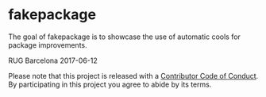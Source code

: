 # fakepackage

The goal of fakepackage is to showcase the use of automatic cools for package improvements.

RUG Barcelona 2017-06-12

Please note that this project is released with a [Contributor Code of Conduct](CONDUCT.md). By participating in this project you agree to abide by its terms.
